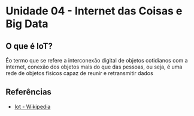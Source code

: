 # Unidade 04 - Internet das Coisas e Big Data

## O que é IoT?

Éo termo que se refere a interconexão digital de objetos cotidianos com a internet, conexão dos objetos mais do que das pessoas, ou seja, é uma rede de objetos físicos capaz de reunir e retransmitir dados

## Referências

- [Iot - Wikipedia](https://pt.wikipedia.org/wiki/Internet_das_coisas)
